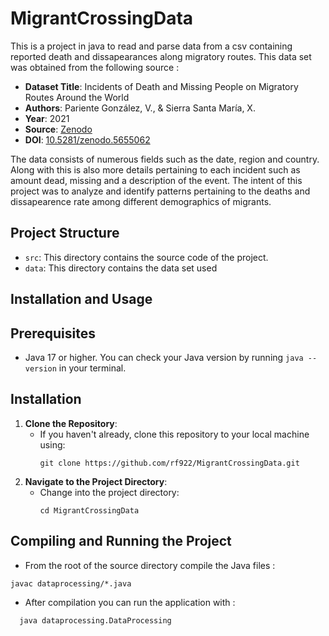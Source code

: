 # MigrantCrossingData

This is a project in java to read and parse data from a csv containing reported death and dissapearances along migratory routes. This data set was obtained from the following source :

- **Dataset Title**: Incidents of Death and Missing People on Migratory Routes Around the World
- **Authors**: Pariente González, V., & Sierra Santa María, X.
- **Year**: 2021
- **Source**: [Zenodo](https://zenodo.org/record/5655062)
- **DOI**: [10.5281/zenodo.5655062](https://doi.org/10.5281/zenodo.5655062)

The data consists of numerous fields such as the date, region and country. Along with this is also more details pertaining to each incident such as amount dead, missing and a description of the event. The intent of this project was to analyze and identify patterns pertaining to the deaths and dissapearence rate among different demographics of migrants. 


## Project Structure
- `src`: This directory contains the source code of the project.
- `data`: This directory contains the data set used

## Installation and Usage

## Prerequisites
- Java 17 or higher. You can check your Java version by running `java --version` in your terminal.

## Installation

1. **Clone the Repository**:
   - If you haven't already, clone this repository to your local machine using:
     ```
     git clone https://github.com/rf922/MigrantCrossingData.git
     ```
2. **Navigate to the Project Directory**:
   - Change into the project directory:
     ```
     cd MigrantCrossingData
     ```

## Compiling and Running the Project

- From the root of the source directory compile the Java files :
```
javac dataprocessing/*.java
```
- After compilation you can run the application with :
```
  java dataprocessing.DataProcessing
```
